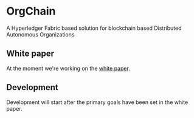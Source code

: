 # OrgChain
A Hyperledger Fabric based solution for blockchain based Distributed Autonomous Organizations

## White paper
At the moment we're working on the [white paper](https://docs.google.com/document/d/12IesHZ-vmjLJN0B2FhYUVhhwiL7eAPMFh3FROFZSQBc/edit?usp=sharing).

## Development
Development will start after the primary goals have been set in the white paper.

